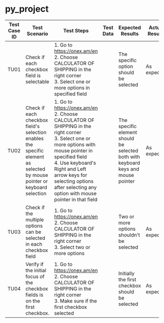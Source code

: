 # py_project


| Test<br>Case<br>ID | Test Scenario | Test Steps | Test Data | Expected Results| Actual Results | Pass/Fail |
|------ | --- | --- | --- | --- | --- | --- |
| TU01 |  Check if each checkbox field is selectable | 1. Go to https://onex.am/en  <br> 2. Choose CALCULATOR OF SHIPPING in the right corner <br> 3. Select one or more options in specified field | | The specific option should be selected | As expected | Pass |   
| TU02 | Check if each checkbox field's selection enables the specific element as selected by mouse pointer or keyboard selection | 1. Go to https://onex.am/en  <br> 2. Choose CALCULATOR OF SHIPPING in the right corner <br> 3. Select one or more options with mouse pointer in specified field <br> 4. Use keyboard's Right and Left arrow keys for selecting options after selecting any option with mouse pointer in that field | | The specific element should be selected both with keyboard keys and mouse pointer | As expected | Pass | 
| TU03 | Check if the multiple options can be selected in each checkbox field | 1. Go to https://onex.am/en  <br> 2. Choose CALCULATOR OF SHIPPING in the right corner <br> 3. Select two or more options | | Two or more options shouldn't be selected | As expected | Pass
| TU04 | Verify if the initial focus of the checkbox fields is on the first checkbox.| 1. Go to https://onex.am/en  <br> 2. Choose CALCULATOR OF SHIPPING in the right corner <br> 3. Make sure if the first checkbox selected | | Initially the first checkbox should be selected | As expected | Pass












